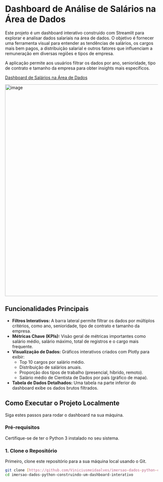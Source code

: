 # Dashboard de Análise de Salários na Área de Dados

Este projeto é um dashboard interativo construído com Streamlit para explorar e analisar dados salariais na área de dados. O objetivo é fornecer uma ferramenta visual para entender as tendências de salários, os cargos mais bem pagos, a distribuição salarial e outros fatores que influenciam a remuneração em diversas regiões e tipos de empresa.

A aplicação permite aos usuários filtrar os dados por ano, senioridade, tipo de contrato e tamanho da empresa para obter insights mais específicos.

[Dashboard de Salários na Área de Dados](https://imersao-dados-python-construindo-um-dashboard-interativo-axksi.streamlit.app/) 

<img width="1365" height="696" alt="image" src="https://github.com/user-attachments/assets/20a989dc-486b-485f-a5ca-8a917e4d7075" />


## Funcionalidades Principais

- **Filtros Interativos:** A barra lateral permite filtrar os dados por múltiplos critérios, como ano, senioridade, tipo de contrato e tamanho da empresa.
- **Métricas Chave (KPIs):** Visão geral de métricas importantes como salário médio, salário máximo, total de registros e o cargo mais frequente.
- **Visualização de Dados:** Gráficos interativos criados com Plotly para exibir:
    - Top 10 cargos por salário médio.
    - Distribuição de salários anuais.
    - Proporção dos tipos de trabalho (presencial, híbrido, remoto).
    - Salário médio de Cientista de Dados por país (gráfico de mapa).
- **Tabela de Dados Detalhados:** Uma tabela na parte inferior do dashboard exibe os dados brutos filtrados.

## Como Executar o Projeto Localmente

Siga estes passos para rodar o dashboard na sua máquina.

### Pré-requisitos

Certifique-se de ter o Python 3 instalado no seu sistema.

### 1. Clone o Repositório

Primeiro, clone este repositório para a sua máquina local usando o Git.

```bash
git clone [https://github.com/Viniciusmeidaalves/imersao-dados-python-construindo-um-dashboard-interativo.git](https://github.com/Viniciusmeidaalves/imersao-dados-python-construindo-um-dashboard-interativo.git)
cd imersao-dados-python-construindo-um-dashboard-interativo
